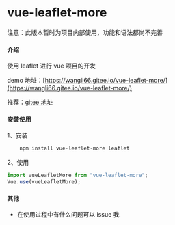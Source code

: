 # vue-leaflet-more
注意：此版本暂时为项目内部使用，功能和语法都尚不完善
#### 介绍

使用 leaflet 进行 vue 项目的开发

demo 地址：[https://wangli66.gitee.io/vue-leaflet-more/](https://wangli66.gitee.io/vue-leaflet-more/)

推荐：[gitee 地址](https://gitee.com/wangli66/vue3-leaflet)

#### 安装使用

1、安装

```js
    npm install vue-leaflet-more leaflet
```

2、使用

```js
import vueLeafletMore from "vue-leaflet-more";
Vue.use(vueLeafletMore);
```

#### 其他

- 在使用过程中有什么问题可以 issue 我
